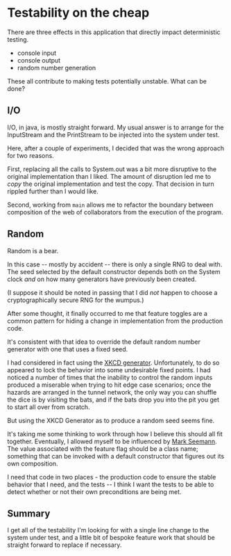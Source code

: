 # Testability on the cheap

There are three effects in this application that
directly impact deterministic testing.

- console input
- console output
- random number generation

These all contribute to making tests potentially unstable.
What can be done?

## I/O

I/O, in java, is mostly straight forward.  My usual answer
is to arrange for the InputStream and the PrintStream to
be injected into the system under test.

Here, after a couple of experiments, I decided that was the
wrong approach for two reasons.

First, replacing all the calls to System.out was a bit
more disruptive to the original implementation than I liked.
The amount of disruption led me to _copy_ the original
implementation and test the copy.  That decision in turn
rippled further than I would like.

Second, working from `main` allows me to refactor the boundary
between composition of the web of collaborators from the
execution of the program.

## Random

Random is a bear.

In this case -- mostly by accident -- there is only a single
RNG to deal with.  The seed selected by the default constructor
depends both on the System clock _and_ on how many generators
have previously been created.

(I suppose it should be noted in passing that I did _not_
happen to choose a cryptographically secure RNG for the wumpus.)

After some thought, it finally occurred to me that feature toggles
are a common pattern for hiding a change in implementation
from the production code.

It's consistent with that idea to override the default random
number generator with one that uses a fixed seed.

I had considered in fact using the [XKCD generator][1].  Unfortunately,
to do so appeared to lock the behavior into some undesirable fixed
points.  I had noticed a number of times that the inability to
control the random inputs produced a miserable when trying to hit
edge case scenarios; once the hazards are arranged in the
tunnel network, the only way you can shuffle the dice is by visiting
the bats, and if the bats drop you into the pit you get to
start all over from scratch.

But using the XKCD Generator as to produce a random seed seems fine.

It's taking me some thinking to work through how I believe this
should all fit together.  Eventually, I allowed myself to be influenced
by [Mark Seemann][2].  The value associated with the feature flag
should be a class name; something that can be invoked with a default
constructor that figures out its own composition.

I need that code in two places - the production code to ensure
the stable behavior that I need, and the tests -- I think I want
the tests to be able to detect whether or not their own preconditions
are being met.

## Summary

I get all of the testability I'm looking for with a single line
change to the system under test, and a little bit of bespoke
feature work that should be straight forward to replace if
necessary.

[1]: https://xkcd.com/221/
[2]: http://blog.ploeh.dk/2014/05/19/di-friendly-framework/